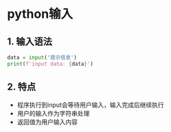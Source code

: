 # python输入



## 1. 输入语法

```python
data = input('提示信息')
print(f'input data: {data}')
```



## 2. 特点

- 程序执行到input会等待用户输入，输入完成后继续执行
- 用户的输入作为字符串处理
- 返回值为用户输入内容